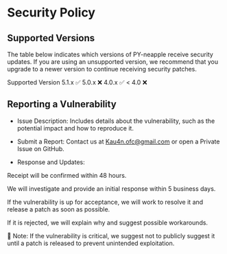# Security Policy

## Supported Versions

The table below indicates which versions of PY-neapple receive security updates. If you are using an unsupported version, we recommend that you upgrade to a newer version to continue receiving security patches.

Supported Version
5.1.x ✅
5.0.x ❌
4.0.x ✅
< 4.0 ❌

## Reporting a Vulnerability

- Issue Description: Includes details about the vulnerability, such as the potential impact and how to reproduce it.

- Submit a Report: Contact us at Kau4n.ofc@gmail.com or open a Private Issue on GitHub.

- Response and Updates:

Receipt will be confirmed within 48 hours.

We will investigate and provide an initial response within 5 business days.

If the vulnerability is up for acceptance, we will work to resolve it and release a patch as soon as possible.

If it is rejected, we will explain why and suggest possible workarounds.

🚨 Note: If the vulnerability is critical, we suggest not to publicly suggest it until a patch is released to prevent unintended exploitation.

